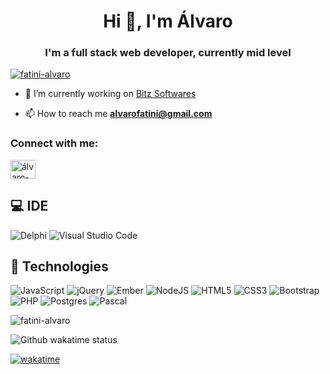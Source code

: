 <h1 align="center">Hi 👋, I'm Álvaro</h1>
<h3 align="center">I'm a full stack web developer, currently mid level</h3>

<p align="left"> <a href="https://github.com/ryo-ma/github-profile-trophy"><img src="https://github-profile-trophy.vercel.app/?username=fatini-alvaro" alt="fatini-alvaro" /></a> </p>

- 🔭 I’m currently working on [Bitz Softwares](https://bitzsoftwares.com.br/)

- 📫 How to reach me **alvarofatini@gmail.com**

<h3 align="left">Connect with me:</h3>
<p align="left">
<a href="https://linkedin.com/in/álvaro-andré-fatini" target="blank"><img align="center" src="https://raw.githubusercontent.com/rahuldkjain/github-profile-readme-generator/master/src/images/icons/Social/linked-in-alt.svg" alt="álvaro-andré-fatini" height="30" width="40" /></a>
</p>


## 💻 IDE
![Delphi](https://img.shields.io/badge/Delphi_RAD_Studio-B22222?style=for-the-badge&logo=delphi&logoColor=white)
![Visual Studio Code](https://img.shields.io/badge/Visual%20Studio%20Code-0078d7.svg?style=for-the-badge&logo=visual-studio-code&logoColor=white)

## 🚀 Technologies
![JavaScript](https://img.shields.io/badge/javascript-%23323330.svg?style=for-the-badge&logo=javascript&logoColor=%23F7DF1E)
![jQuery](https://img.shields.io/badge/jquery-%230769AD.svg?style=for-the-badge&logo=jquery&logoColor=white)
![Ember](https://img.shields.io/badge/ember-1C1E24?style=for-the-badge&logo=ember.js&logoColor=#D04A37)
![NodeJS](https://img.shields.io/badge/node.js-6DA55F?style=for-the-badge&logo=node.js&logoColor=white)
![HTML5](https://img.shields.io/badge/html5-%23E34F26.svg?style=for-the-badge&logo=html5&logoColor=white)
![CSS3](https://img.shields.io/badge/css3-%231572B6.svg?style=for-the-badge&logo=css3&logoColor=white)
![Bootstrap](https://img.shields.io/badge/bootstrap-%23563D7C.svg?style=for-the-badge&logo=bootstrap&logoColor=white)
![PHP](https://img.shields.io/badge/php-%23777BB4.svg?style=for-the-badge&logo=php&logoColor=white)
![Postgres](https://img.shields.io/badge/postgres-%23316192.svg?style=for-the-badge&logo=postgresql&logoColor=white)
![Pascal](https://img.shields.io/badge/Pascal-%23316192.svg?style=for-the-badge&logo=Pascal&logoColor=whit)

<p><img align="center" src="https://github-readme-streak-stats.herokuapp.com/?user=fatini-alvaro&" alt="fatini-alvaro" /></p>
<img align="center" src="https://github-readme-stats.vercel.app/api/wakatime?username=85b68d93-ecd4-4158-a2b2-aa1b61653d4b&show_icons=true&theme=radical&layout=compact" alt="Github wakatime status" />

[![wakatime](https://wakatime.com/badge/user/85b68d93-ecd4-4158-a2b2-aa1b61653d4b.svg)](https://wakatime.com/@85b68d93-ecd4-4158-a2b2-aa1b61653d4b)
